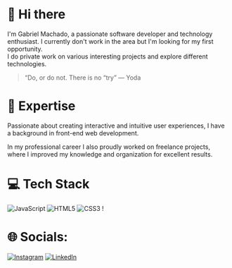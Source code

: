 # 👋 Hi there

I'm Gabriel Machado, a passionate software developer and technology enthusiast. I currently don't work in the area but I'm looking for my first opportunity. </br>
I do private work on various interesting projects and explore different technologies.

> “Do, or do not. There is no “try” — Yoda

# 🚀 Expertise

Passionate about creating interactive and intuitive user experiences, I have a background in front-end web development.

In my professional career I also proudly worked on freelance projects, where I improved my knowledge and organization for excellent results.

# 💻 Tech Stack

![JavaScript](https://img.shields.io/badge/javascript-%23323330.svg?style=for-the-badge&logo=javascript&logoColor=%23F7DF1E)  ![HTML5](https://img.shields.io/badge/html5-%23E34F26.svg?style=for-the-badge&logo=html5&logoColor=white) ![CSS3](https://img.shields.io/badge/css3-%231572B6.svg?style=for-the-badge&logo=css3&logoColor=white) !
# 🌐 Socials:

[![Instagram](https://img.shields.io/badge/Instagram-%23E4405F.svg?logo=Instagram&logoColor=white)](https://instagram.com/gaah_frm) [![LinkedIn](https://img.shields.io/badge/LinkedIn-%230077B5.svg?logo=linkedin&logoColor=white)](https://www.linkedin.com/in/gabriel-machado-3ba021248/) 
